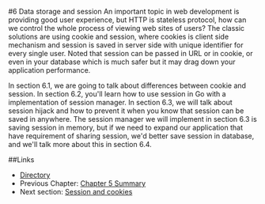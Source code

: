 #6 Data storage and session
An important topic in web development is providing good user experience, but HTTP is stateless protocol, how can we control the whole process of viewing web sites of users? The classic solutions are using cookie and session, where cookies is client side mechanism and session is saved in server side with unique identifier for every single user. Noted that session can be passed in URL or in cookie, or even in your database which is much safer but it may drag down your application performance.

In section 6.1, we are going to talk about differences between cookie and session. In section 6.2, you'll learn how to use session in Go with a implementation of session manager. In section 6.3, we will talk about session hijack and how to prevent it when you know that session can be saved in anywhere. The session manager we will implement in section 6.3 is saving session in memory, but if we need to expand our application that have requirement of sharing session, we'd better save session in database, and we'll talk more about this in section 6.4.

##Links
- [Directory](preface.md)
- Previous Chapter: [Chapter 5 Summary](05.7.md)
- Next section: [Session and cookies](06.1.md)
